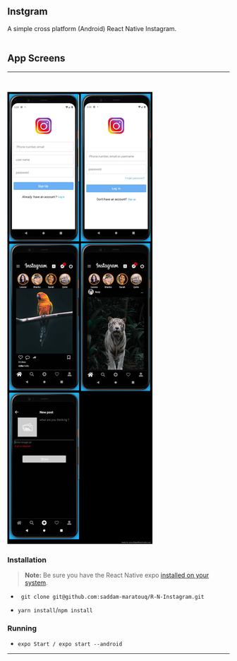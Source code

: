 ## Instgram

A simple cross platform (Android) React Native Instagram. 
<br>
<br>


## App Screens
---
<br>

![Reference Designs](./assets//images/Instgram%20ui.png)

### Installation

> **Note:** Be sure you have the React Native expo [installed on your system](https://reactnative.dev/docs/environment-setup).

- ` git clone git@github.com:saddam-maratouq/R-N-Instagram.git`

- `yarn install`/`npm install`


### Running

- `expo Start / expo start --android`

---